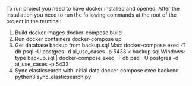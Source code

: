 To run project you need to have docker installed and opened.
After the installation you need to run the following commands at the root of the project in the terminal:
1. Build docker images 
docker-compose build
2. Run docker containers
docker-compose up
3. Get database backup from backup.sql
Mac:
docker-compose exec -T db psql -U postgres -d ai_use_cases -p 5433 < backup.sql
Windows:
type backup.sql | docker-compose exec -T db psql -U postgres -d ai_use_cases -p 5433 
4. Sync elasticsearch with initial data
docker-compose exec backend python3 sync_elasticsearch.py
